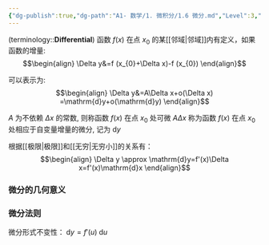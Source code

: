 ```yaml
---
{"dg-publish":true,"dg-path":"A1- 数学/1. 微积分/1.6 微分.md","Level":3,"permalink":"/A1- 数学/1. 微积分/1.6 微分/","dgPassFrontmatter":true,"noteIcon":"","created":"2024-05-21T15:20:28.212+08:00","updated":"2025-04-14T18:25:19.689+08:00"}
---
```



(terminology::**Differential**)
函数 $f(x)$ 在点 $x_{0}$ 的某[[邻域\|邻域]]内有定义，如果函数的增量:
$$\begin{align}
\Delta y&=f (x_{0}+\Delta x)-f (x_{0})
\end{align}$$

可以表示为:
$$\begin{align}
\Delta y&=A\Delta x+o(\Delta x) =\mathrm{d}y+o(\mathrm{d}y)
\end{align}$$

$A$ 为不依赖 $\Delta x$ 的常数, 则称函数 $f(x)$ 在点 $x_{0}$ 处可微
$A\Delta x$ 称为函数 $f(x)$ 在点 $x_{0}$ 处相应于自变量增量的微分, 记为 $\mathrm{d}y$

根据[[极限\|极限]]和[[无穷\|无穷小]]的关系有：
$$\begin{align}
\Delta y \approx \mathrm{d}y=f'(x)\Delta x=f'(x)\mathrm{d}x
\end{align}$$
### 微分的几何意义


### 微分法则
微分形式不变性：$\; \mathrm{d}y=f'(u)\; \mathrm{d}u$
